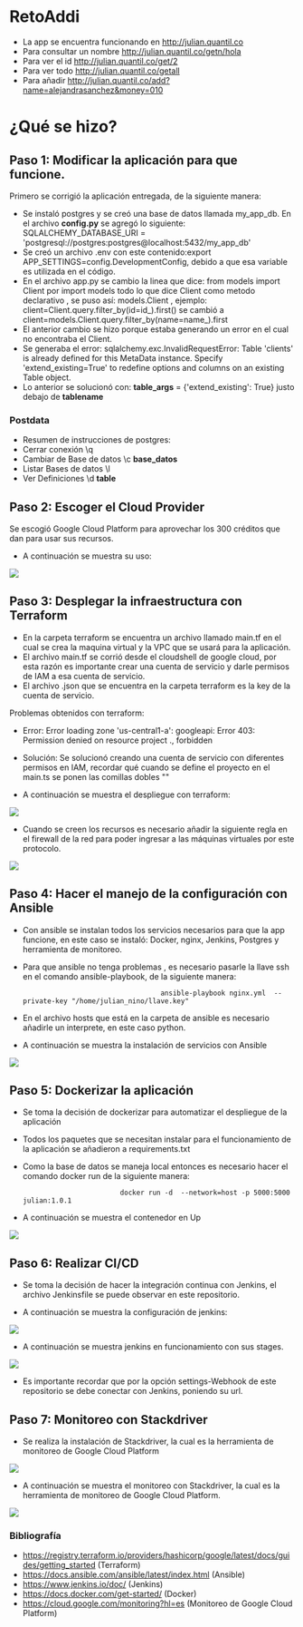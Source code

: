 # RetoAddi

- La app se encuentra funcionando en http://julian.quantil.co
- Para consultar un nombre http://julian.quantil.co/getn/hola
- Para ver el id http://julian.quantil.co/get/2
- Para ver todo http://julian.quantil.co/getall
- Para añadir http://julian.quantil.co/add?name=alejandrasanchez&money=010

# ¿Qué se hizo?

## Paso 1: Modificar la aplicación para que funcione. 

Primero se corrigió la aplicación entregada, de la siguiente manera:
- Se instaló postgres y se creó una base de datos llamada my_app_db. En el archivo **config.py** se agregó lo siguiente:
SQLALCHEMY_DATABASE_URI = 'postgresql://postgres:postgres@localhost:5432/my_app_db'
- Se creó un archivo .env con este contenido:export APP_SETTINGS=config.DevelopmentConfig, debido a que esa variable es utilizada en el código.
- En el archivo app.py se cambio la linea que dice: 
from models import Client por import models 
todo lo que dice Client como metodo declarativo , se puso así: models.Client , ejemplo: client=Client.query.filter_by(id=id_).first() se cambió a client=models.Client.query.filter_by(name=name_).first
- El anterior cambio se hizo porque estaba generando un error en el cual no encontraba el Client.
- Se generaba el error: sqlalchemy.exc.InvalidRequestError: Table 'clients' is already defined for this MetaData instance.  Specify 'extend_existing=True' to redefine options and columns on an existing Table object.
- Lo anterior se solucionó con: __table_args__ = {'extend_existing': True} justo debajo de  __tablename__

### Postdata
- Resumen de instrucciones de postgres:
- Cerrar conexión	\q
- Cambiar de Base de datos	\c __base_datos__
- Listar Bases de datos	\l
- Ver Definiciones	\d __table__

## Paso 2: Escoger el Cloud Provider

Se escogió Google Cloud Platform para aprovechar los 300 créditos que dan para usar sus recursos.

- A continuación se muestra su uso:

![](Imagenes/google.png)


## Paso 3: Desplegar la infraestructura con Terraform

- En la carpeta terraform se encuentra un archivo llamado main.tf en el cual se crea la maquina virtual y la VPC que se usará para la aplicación.
- El archivo main.tf se corrió desde el cloudshell de google cloud, por esta razón es importante crear una cuenta de servicio y darle permisos de IAM a esa cuenta de servicio.
- El archivo .json que se encuentra en la carpeta terraform es la key de la cuenta de servicio.

Problemas obtenidos con terraform:

- Error: Error loading zone 'us-central1-a': googleapi: Error 403: Permission denied on resource project ., forbidden
- Solución: Se solucionó creando una cuenta de servicio con diferentes permisos en IAM, recordar qué cuando se define el proyecto en el main.ts se ponen las comillas dobles ""

- A continuación se muestra el despliegue con terraform:

![](Imagenes/terraformfuncionando.png)

- Cuando se creen los recursos es necesario añadir la siguiente  regla en el firewall de  la red para poder ingresar a las máquinas virtuales por este protocolo.

![](Imagenes/Reglamaquina.png)


## Paso 4: Hacer el manejo de la configuración con Ansible

- Con ansible se instalan todos los servicios necesarios para que la app funcione, en este caso se instaló: Docker, nginx, Jenkins, Postgres y  herramienta de monitoreo.
- Para que ansible no tenga problemas , es necesario pasarle la llave ssh en el comando ansible-playbook, de la siguiente manera:

                                        ansible-playbook nginx.yml  --private-key "/home/julian_nino/llave.key"
                                        
- En el archivo hosts que está en la carpeta de ansible es necesario añadirle un interprete, en este caso python.
- A continuación se muestra la instalación de servicios con Ansible

![](Imagenes/ansible.png)


## Paso 5: Dockerizar la aplicación

- Se toma la decisión de dockerizar para automatizar el despliegue de la aplicación
- Todos los paquetes que se necesitan instalar para el funcionamiento de la aplicación se añadieron a requirements.txt
- Como la base de datos se maneja local entonces es necesario hacer el comando docker run de la siguiente manera:
                            
                              docker run -d  --network=host -p 5000:5000 julian:1.0.1

- A continuación se muestra el contenedor en Up 

![](Imagenes/docker.png)


## Paso 6: Realizar CI/CD

- Se toma la decisión de hacer la integración continua con Jenkins, el archivo Jenkinsfile se puede observar en este repositorio.

- A continuación se muestra la configuración de jenkins:

![](Imagenes/jenkinsconfiguracion.png)

- A continuación se muestra jenkins en funcionamiento con sus stages.

![](Imagenes/jenkins.png)

- Es importante recordar que por la opción settings-Webhook de este repositorio se debe conectar con Jenkins, poniendo su url. 

## Paso 7: Monitoreo con Stackdriver

- Se realiza la instalación de Stackdriver, la cual es la herramienta de monitoreo de Google Cloud Platform

![](Imagenes/instalacionmonitoreo.png)


- A continuación se muestra el monitoreo con Stackdriver, la cual es la herramienta de monitoreo de Google Cloud Platform.

![](Imagenes/monitoreo.png)



### Bibliografía 

- https://registry.terraform.io/providers/hashicorp/google/latest/docs/guides/getting_started  (Terraform) 
- https://docs.ansible.com/ansible/latest/index.html (Ansible)
- https://www.jenkins.io/doc/ (Jenkins)
- https://docs.docker.com/get-started/ (Docker)
- https://cloud.google.com/monitoring?hl=es (Monitoreo de Google Cloud Platform) 




